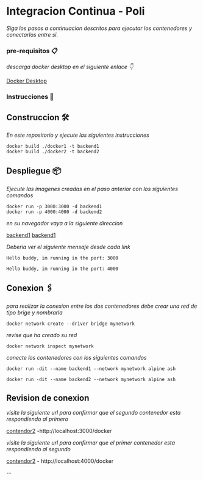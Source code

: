 # Integracion Continua - Poli

_Siga los pasos a continuacion descritos para ejecutar los contenedores y conectarlos entre si._

### pre-requisitos 📋

_descarga docker desktop en el siguiente enlace 👇_

[Docker Desktop](https://desktop.docker.com/win/stable/amd64/Docker%20Desktop%20Installer.exe?utm_source=docker&utm_medium=webreferral&utm_campaign=dd-smartbutton&utm_location=header)

### Instrucciones 🔧

## Construccion 🛠️

_En este repositorio y ejecute las siguientes instrucciones_

```
docker build ./docker1 -t backend1
docker build ./docker2 -t backend2
```

## Despliegue 📦

_Ejecute las imagenes creadas en el paso anterior con los siguientes comandos_

```
docker run -p 3000:3000 -d backend1
docker run -p 4000:4000 -d backend2
```

_en su navegador vaya a la siguiente direccion_

[backend1](http://localhost:3000)
[backend1](http://localhost:4000)

_Deberia ver el siguiente mensaje desde cada link_

```
Hello buddy, im running in the port: 3000
```

```
Hello buddy, im running in the port: 4000
```

## Conexion 🖇️

_para realizar la conexion entre los dos contenedores debe crear una red de tipo brige y nombrarla_

```
docker network create --driver bridge mynetwork
```
_revise que ha creado su red_
```
docker network inspect mynetwork
```

_conecte los contenedores con los siguientes comandos_

```
docker run -dit --name backend1 --network mynetwork alpine ash
```
```
docker run -dit --name backend2 --network mynetwork alpine ash
```

## Revision de conexion

_visite la siguiente url para confirmar que el segundo contenedor esta respondiendo al primero_

[contendor2](http://localhost:3000/docker) -http://localhost:3000/docker


_visite la siguiente url para confirmar que el primer contenedor esta respondiendo al segundo_

[contendor2](http://localhost:4000/docker) - http://localhost:4000/docker


--
